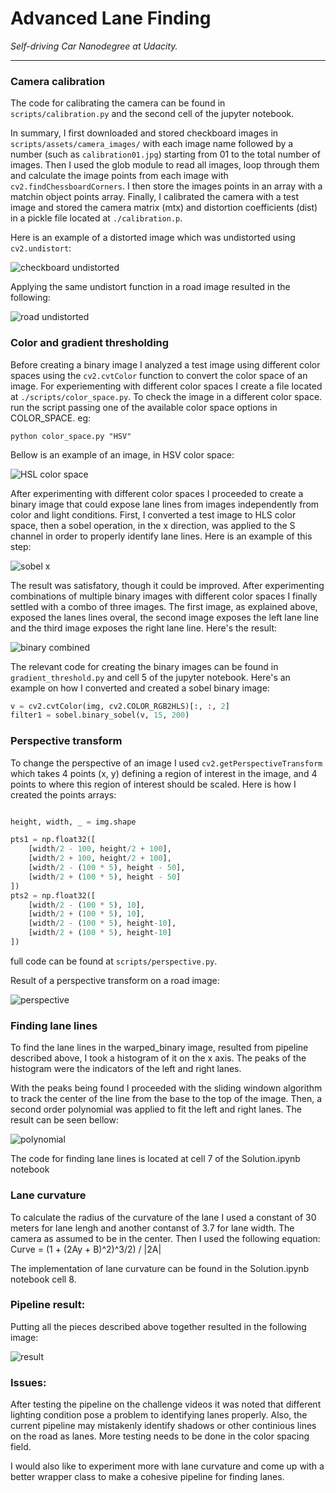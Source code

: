 # Advanced Lane Finding 

*Self-driving Car Nanodegree at Udacity.*

------------

### Camera calibration

The code for calibrating the camera can be found in `scripts/calibration.py` and the second cell of the jupyter notebook. 

In summary, I first downloaded and stored checkboard images in `scripts/assets/camera_images/` with each image name followed by a number (such as `calibration01.jpg`) starting from 01 to the total number of images. Then I used the glob module to read all images, loop through them and calculate the image points from each image  with `cv2.findChessboardCorners`. I then store the images points in an array with a matchin object points array. Finally, I calibrated the camera with a test image and stored the camera matrix (mtx) and distortion coefficients (dist) in a pickle file located at `./calibration.p`.

Here is an example of a distorted image which was undistorted using `cv2.undistort`:

![checkboard undistorted](https://github.com/ismalakazel/advanced-lane-lines/blob/master/assets/final_images/checkboard_undistorted.png)

Applying the same undistort function in a road image resulted in the following:

![road undistorted](https://github.com/ismalakazel/advanced-lane-lines/blob/master/assets/final_images/road_undistorted.png)

### Color and gradient thresholding

Before creating a binary image I analyzed a test image using different color spaces using the `cv2.cvtColor` function to convert the color space of an image. For experiementing with different color spaces I create a file located at `./scripts/color_space.py`. To check the image in a different color space. run the script passing one of the available color space options in COLOR_SPACE. eg:

`python color_space.py "HSV"`

Bellow is an example of an image, in HSV color space:

![HSL color space](https://github.com/ismalakazel/advanced-lane-lines/blob/master/assets/final_images/hsl_color_space.png)

After experimenting with different color spaces I proceeded to create a binary image that could expose lane lines from images independently from color and light conditions. First, I converted a test image to HLS color space, then a sobel operation, in the x direction, was applied to the S channel in order to properly identify lane lines. Here is an example of this step:

![sobel x](https://github.com/ismalakazel/advanced-lane-lines/blob/master/assets/final_images/sobelx.png)

The result was satisfatory, though it could be improved. After experimenting combinations of multiple binary images with different color spaces I finally settled with a combo of three images. The first image, as explained above, exposed the lanes lines overal, the second image exposes the left lane line and the third image exposes the right lane line. Here's the result:

![binary combined](https://github.com/ismalakazel/advanced-lane-lines/blob/master/assets/final_images/binary.png)

The relevant code for creating the binary images can be found in `gradient_threshold.py` and cell 5 of the jupyter notebook. Here's an example on how I converted and created a sobel binary image:

```python
v = cv2.cvtColor(img, cv2.COLOR_RGB2HLS)[:, :, 2]                            
filter1 = sobel.binary_sobel(v, 15, 200)  
```

### Perspective transform

To change the perspective of an image I used `cv2.getPerspectiveTransform` which takes 4 points (x, y) defining a region of interest in the image, and 4 points to where this region of interest should be scaled. Here is how I created the points arrays:

```python

height, width, _ = img.shape                                                    

pts1 = np.float32([                                                             
    [width/2 - 100, height/2 + 100],                                            
    [width/2 + 100, height/2 + 100],                                            
    [width/2 - (100 * 5), height - 50],                                         
    [width/2 + (100 * 5), height - 50]                                          
])                                                                              
pts2 = np.float32([                                                             
    [width/2 - (100 * 5), 10],                                                  
    [width/2 + (100 * 5), 10],                                                  
    [width/2 - (100 * 5), height-10],                                           
    [width/2 + (100 * 5), height-10]                                            
])    
```
full code can be found at `scripts/perspective.py`.

Result of a perspective transform on a road image:

![perspective](https://github.com/ismalakazel/advanced-lane-lines/blob/master/assets/final_images/perspective.png)

### Finding lane lines

To find the lane lines in the warped_binary image, resulted from pipeline described above, I took a histogram of it on the x axis. The peaks of the histogram were the indicators of the left and right lanes. 

With the peaks being found I proceeded with the sliding windown algorithm to track the center of the line from the base to the top of the image. Then, a second order polynomial was applied to fit the left and right lanes. The result can be seen bellow:

![polynomial](https://github.com/ismalakazel/advanced-lane-lines/blob/master/assets/final_images/polynomial.png)

The code for finding lane lines is located at cell 7 of the Solution.ipynb notebook

### Lane curvature

To calculate the radius of the curvature of the lane I used a constant of 30 meters for lane lengh and another contanst of 3.7 for lane width. The camera as assumed to be in the center. Then I used the following equation: Curve = (1 + (2Ay + B)^2)^3/2) / |2A|

The implementation of lane curvature can be found in the Solution.ipynb notebook cell 8.

### Pipeline result:

Putting all the pieces described above together resulted in the following image:

![result](https://github.com/ismalakazel/advanced-lane-lines/blob/master/assets/final_images/result.png)

### Issues:

After testing the pipeline on the challenge videos it was noted that different lighting condition pose a problem to identifying lanes properly. Also, the current pipeline may mistakenly identify shadows or other continious lines on the road as lanes. More testing needs to be done in the color spacing field.

I would also like to experiment more with lane curvature and come up with a better wrapper class to make a cohesive pipeline for finding lanes.

